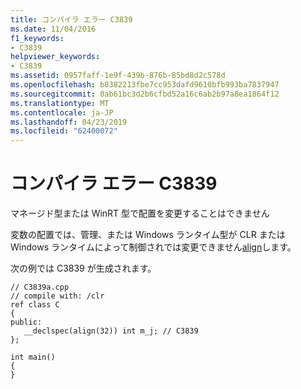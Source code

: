 ```yaml
---
title: コンパイラ エラー C3839
ms.date: 11/04/2016
f1_keywords:
- C3839
helpviewer_keywords:
- C3839
ms.assetid: 0957faff-1e9f-439b-876b-85bd8d2c578d
ms.openlocfilehash: b8382213fbe7cc953dafd9610bfb993ba7837947
ms.sourcegitcommit: 0ab61bc3d2b6cfbd52a16c6ab2b97a8ea1864f12
ms.translationtype: MT
ms.contentlocale: ja-JP
ms.lasthandoff: 04/23/2019
ms.locfileid: "62400072"
---
```

# <a name="compiler-error-c3839"></a>コンパイラ エラー C3839

マネージド型または WinRT 型で配置を変更することはできません

変数の配置では、管理、または Windows ランタイム型が CLR または Windows ランタイムによって制御されでは変更できません[align](../../cpp/align-cpp.md)します。

次の例では C3839 が生成されます。

```
// C3839a.cpp
// compile with: /clr
ref class C
{
public:
   __declspec(align(32)) int m_j; // C3839
};

int main()
{
}
```